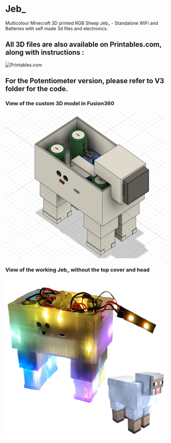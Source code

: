 # Jeb_
Multicolour Minecraft 3D printed RGB Sheep Jeb_ - Standalone WiFi and Batteries with self made 3d files and electronics.

## All 3D files are also available on Printables.com, along with instructions :
![Printables.com](https://www.printables.com/model/841892-project-jeb_-rainbow-minecraft-sheep)

## For the Potentiometer version, please refer to V3 folder for the code.

### View of the custom 3D model in Fusion360
![3D Modelling view](https://github.com/CybrHawk/Jeb_/blob/main/3d.png?raw=true)

### View of the working Jeb_ without the top cover and head
![Finished project view](https://github.com/CybrHawk/Jeb_/blob/main/result.png?raw=true)
